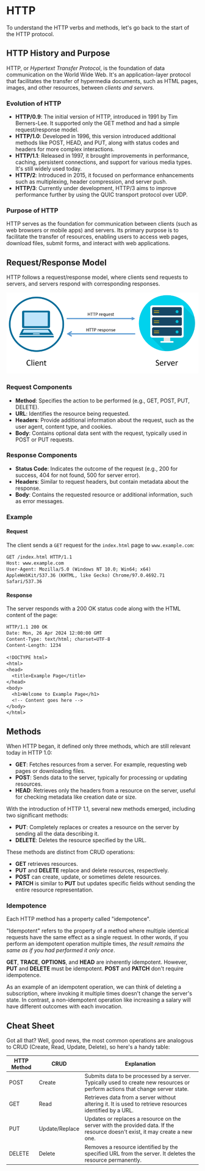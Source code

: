 # HTTP

To understand the HTTP verbs and methods, let's go back to the start of the HTTP protocol. 

## HTTP History and Purpose

HTTP, or *Hypertext Transfer Protocol*, is the foundation of data communication on the World Wide Web. It's an application-layer protocol that facilitates the transfer of hypermedia documents, such as HTML pages, images, and other resources, between *clients and servers*.

### Evolution of HTTP

- **HTTP/0.9**: The initial version of HTTP, introduced in 1991 by Tim Berners-Lee. It supported only the GET method and had a simple request/response model.
- **HTTP/1.0**: Developed in 1996, this version introduced additional methods like POST, HEAD, and PUT, along with status codes and headers for more complex interactions.
- **HTTP/1.1**: Released in 1997, it brought improvements in performance, caching, persistent connections, and support for various media types. It's still widely used today.
- **HTTP/2**: Introduced in 2015, it focused on performance enhancements such as multiplexing, header compression, and server push.
- **HTTP/3**: Currently under development, HTTP/3 aims to improve performance further by using the QUIC transport protocol over UDP.

### Purpose of HTTP

HTTP serves as the foundation for communication between clients (such as web browsers or mobile apps) and servers. Its primary purpose is to facilitate the transfer of resources, enabling users to access web pages, download files, submit forms, and interact with web applications.

## Request/Response Model

HTTP follows a request/response model, where clients send requests to servers, and servers respond with corresponding responses.

![alt text](images/request-response.png)

### Request Components

- **Method**: Specifies the action to be performed (e.g., GET, POST, PUT, DELETE).
- **URL**: Identifies the resource being requested.
- **Headers**: Provide additional information about the request, such as the user agent, content type, and cookies.
- **Body**: Contains optional data sent with the request, typically used in POST or PUT requests.

### Response Components

- **Status Code**: Indicates the outcome of the request (e.g., 200 for success, 404 for not found, 500 for server error).
- **Headers**: Similar to request headers, but contain metadata about the response.
- **Body**: Contains the requested resource or additional information, such as error messages.

### Example

#### Request

The client sends a `GET` request for the `index.html` page to `www.example.com`:

```http
GET /index.html HTTP/1.1
Host: www.example.com
User-Agent: Mozilla/5.0 (Windows NT 10.0; Win64; x64) AppleWebKit/537.36 (KHTML, like Gecko) Chrome/97.0.4692.71 Safari/537.36
```

#### Response

The server responds with a 200 OK status code along with the HTML content of the page:

```
HTTP/1.1 200 OK
Date: Mon, 26 Apr 2024 12:00:00 GMT
Content-Type: text/html; charset=UTF-8
Content-Length: 1234

<!DOCTYPE html>
<html>
<head>
  <title>Example Page</title>
</head>
<body>
  <h1>Welcome to Example Page</h1>
  <!-- Content goes here -->
</body>
</html>
```

## Methods

When HTTP began, it defined only three methods, which are still relevant today in HTTP 1.0:

- **GET**: Fetches resources from a server. For example, requesting web pages or downloading files.
- **POST**: Sends data to the server, typically for processing or updating resources.
- **HEAD**: Retrieves only the headers from a resource on the server, useful for checking metadata like creation date or size.

With the introduction of HTTP 1.1, several new methods emerged, including two significant methods:
- **PUT**: Completely replaces or creates a resource on the server by sending all the data describing it.
- **DELETE**: Deletes the resource specified by the URL.

These methods are distinct from CRUD operations:
- **GET** retrieves resources.
- **PUT** and **DELETE** replace and delete resources, respectively.
- **POST** can create, update, or sometimes delete resources.
- **PATCH** is similar to **PUT** but updates specific fields without sending the entire resource representation.

### Idempotence

Each HTTP method has a property called "idempotence".

"Idempotent" refers to the property of a method where multiple identical requests have the same effect as a single request. In other words, if you perform an idempotent operation multiple times, *the result remains the same as if you had performed it only once*.

**GET**, **TRACE**, **OPTIONS**, and **HEAD** are inherently idempotent. However, **PUT** and **DELETE** must be idempotent. **POST** and **PATCH** don't require idempotence.

As an example of an idempotent operation, we can think of deleting a subscription, where invoking it multiple times doesn't change the server's state. In contrast, a non-idempotent operation like increasing a salary will have different outcomes with each invocation.

## Cheat Sheet

Got all that? Well, good news, the most common operations are analogous to CRUD (Create, Read, Update, Delete), so here's a handy table:

| HTTP Method | CRUD | Explanation                                   |
|-------------|------|-----------------------------------------------|
| POST        | Create | Submits data to be processed by a server. Typically used to create new resources or perform actions that change server state. |
| GET         | Read | Retrieves data from a server without altering it. It is used to retrieve resources identified by a URL. |
| PUT         | Update/Replace | Updates or replaces a resource on the server with the provided data. If the resource doesn't exist, it may create a new one. |
| DELETE      | Delete | Removes a resource identified by the specified URL from the server. It deletes the resource permanently. |

